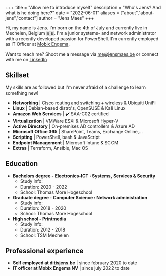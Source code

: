 +++
title = "Allow me to introduce myself"
description = "Who's Jens? And what is he doing here?"
date = "2022-06-01"
aliases = ["about","about-jens","contact"]
author = "Jens Maes"
+++

Hi, my name is Jens. I'm born on the 4th of July and currently live in Mechelen, Belgium 🇧🇪. I'm a junior systems- and network administrator with a recently developed passion for PowerShell. I'm currently employed as IT Officer at [Mobix Engema](https://mobix.be/). 

Want to reach me? Shoot me a message via [me@jensmaes.be](mailto:me@jensmaes.be) or connect with me on [LinkedIn](https://www.linkedin.com/in/jensmaes7/)
## Skillset

My skills are as followed but I'm never afraid of a challenge to learn something new!  

* **Networking** | Cisco routing and switching + wireless & Ubiquiti UniFi
* **Linux** | Debian-based distro's, OpenSUSE & Kali Linux
* **Amazon Web Services** | ✔️ SAA-C02 certified 
* **Virtualization** | VMWare ESXi & Microsoft Hyper-V
* **Active Directory** | On-premises AD controllers & Azure AD
* **Microsoft Office 365** | SharePoint, Teams, Exchange Online,...
* **Scripting** | PowerShell, bash & JavaScript
* **Endpoint Management** | Microsoft Intune & SCCM
* **Extras** | Terraform, Ansible, Mac OS

## Education
* **Bachelors degree - Electronics-ICT : Systems, Services & Security** 
  * Study info:
  * Duration: 2020 - 2022
  * School: Thomas More Hogeschool
* **Graduate degree - Computer Science : Network administration**
  * Study info:
  * Duration: 2018 - 2020
  * School: Thomas More Hogeschool
* **High school - Printmedia**
  * Study info:
  * Duration: 2012 - 2018
  * School: TSM Mechelen

## Professional experience

* **Self employed at ditisjens.be** | since february 2020 to date
* **IT officer at Mobix Engema NV** | since july 2022 to date



